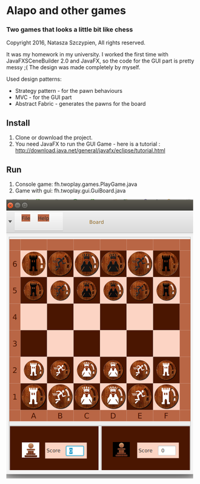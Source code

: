 # Alapo and other games 

### Two games that looks a little bit like chess
Copyright 2016, Natasza Szczypien, All rights reserved.

It was my homework in my university. 
I worked the first time with JavaFXSCeneBuilder 2.0 and JavaFX, so the code for the GUI part is pretty messy ;(
The design was made completely by myself.

Used design patterns:
- Strategy pattern - for the pawn behaviours
- MVC - for the GUI part
- Abstract Fabric - generates the pawns for the board

## Install
1. Clone or download the project.
2. You need JavaFX to run the GUI Game - here is a tutorial : http://download.java.net/general/javafx/eclipse/tutorial.html

## Run
1. Console game: fh.twoplay.games.PlayGame.java
2. Game with gui: fh.twoplay.gui.GuiBoard.java


![alt text]( https://github.com/Livruen/Alapo/blob/master/Bilder/Alapo.png)
